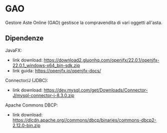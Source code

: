 # GAO
 Gestore Aste Online (GAO) gestisce la compravendita di vari oggetti all'asta.

## Dipendenze
JavaFX:
* link download: https://download2.gluonhq.com/openjfx/22.0.1/openjfx-22.0.1_windows-x64_bin-sdk.zip
* link guida: https://openjfx.io/openjfx-docs/

Connector/J (JDBC):
* link download: https://dev.mysql.com/get/Downloads/Connector-J/mysql-connector-j-8.3.0.zip

Apache Commons DBCP:
* link download: https://dlcdn.apache.org//commons/dbcp/binaries/commons-dbcp2-2.12.0-bin.zip